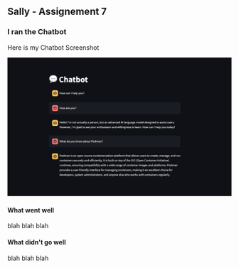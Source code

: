 ## Sally - Assignement 7

### I ran the Chatbot

Here is my Chatbot Screenshot

![Sally's Screenshot](./images/sally-screenshot.png)

#### What went well

blah blah blah

#### What didn't go well

blah blah blah

